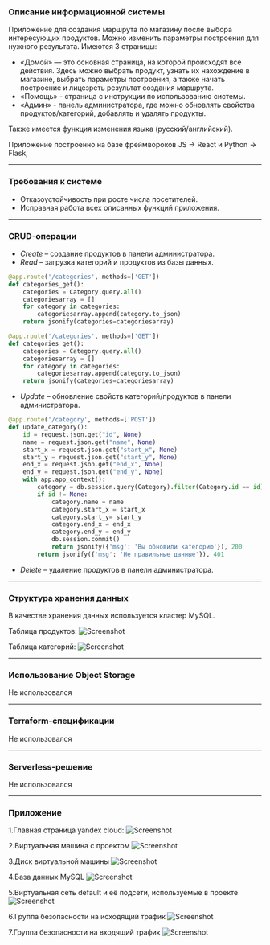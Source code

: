 ### Описание информационной системы
Приложение для создания маршрута по магазину после выбора интересующих продуктов. Можно изменить параметры построения для нужного результата. Имеются 3 страницы:
+ «Домой» — это основная страница, на которой происходят все действия. Здесь можно выбрать продукт, узнать их нахождение в магазине, выбрать параметры построения, а также начать построение и лицезреть результат создания маршрута.
+ «Помощь» - страница с инструкции по использованию системы.
+ «Админ» - панель администратора, где можно обновлять свойства продуктов/категорий, добавлять и удалять продукты.

Также имеется функция изменения языка (русский/английский).

Приложение построенно на базе фреймвороков JS -> React и Python -> Flask, 
***
### Требования к системе
+ Отказоустойчивость при росте числа посетителей.
+ Исправная работа всех описанных функций приложения.
***
### CRUD-операции
+ _Create_ – создание продуктов в панели администратора.
+ _Read_ – загрузка категорий и продуктов из базы данных.
```python
@app.route('/categories', methods=['GET'])
def categories_get():
    categories = Category.query.all()
    categoriesarray = []
    for category in categories:
        categoriesarray.append(category.to_json)
    return jsonify(categories=categoriesarray)
```
```python
@app.route('/categories', methods=['GET'])
def categories_get():
    categories = Category.query.all()
    categoriesarray = []
    for category in categories:
        categoriesarray.append(category.to_json)
    return jsonify(categories=categoriesarray)
```
+ _Update_ – обновление свойств категорий/продуктов в панели администратора.
```python
@app.route('/category', methods=['POST'])
def update_category():
    id = request.json.get("id", None)
    name = request.json.get("name", None)
    start_x = request.json.get("start_x", None)
    start_y = request.json.get("start_y", None)
    end_x = request.json.get("end_x", None)
    end_y = request.json.get("end_y", None)
    with app.app_context():
        category = db.session.query(Category).filter(Category.id == id).first()
        if id != None:
            category.name = name
            category.start_x = start_x
            category.start_y= start_y
            category.end_x = end_x
            category.end_y = end_y
            db.session.commit()
            return jsonify({'msg': 'Вы обновили категорию'}), 200
        return jsonify({'msg': 'Не правильные данные'}), 401
```
+ _Delete_ – удаление продуктов в панели администратора.
***
### Структура хранения данных
В качестве хранения данных используется кластер MySQL.

Таблица продуктов:
![Screenshot](./screenshots/1_table_prod.jpg)

Таблица категорий:
![Screenshot](./screenshots/2_table_category.jpg)
***
### Использование Object Storage
Не использовался
***
### Terraform-спецификации
Не использовался
***
### Serverless-решение
Не использовался
***
### Приложение
1.Главная страница yandex cloud:
![Screenshot](./screenshots/3_main_page.jpg)

2.Виртуальная машина с проектом
![Screenshot](./screenshots/4_vm.jpg)

3.Диск виртуальной машины
![Screenshot](./screenshots/5_vm_disk.jpg)

4.База данных MySQL
![Screenshot](./screenshots/6_db.jpg)

5.Виртуальная сеть default и её подсети, используемые в проекте
![Screenshot](./screenshots/7_network.jpg)

6.Группа безопасности на исходящий трафик
![Screenshot](./screenshots/8_secgroup1.jpg)

7.Группа безопасности на входящий трафик
![Screenshot](./screenshots/9_secgroup2.jpg)
